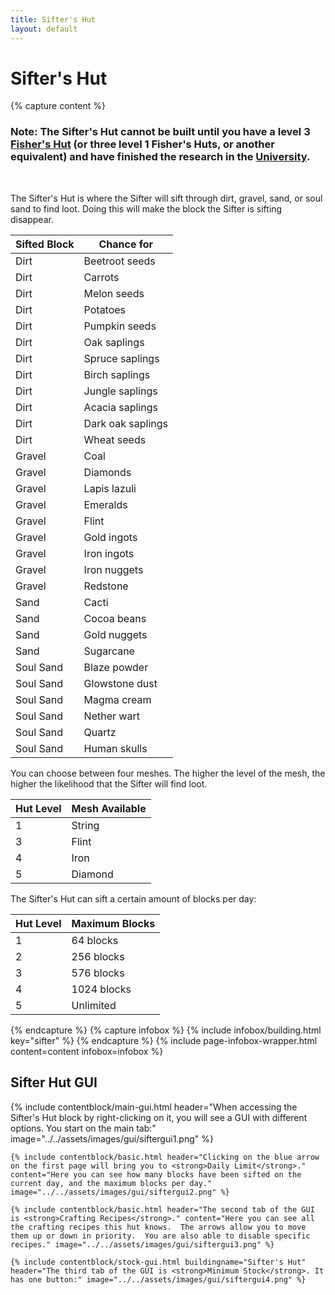 ```yaml
---
title: Sifter's Hut
layout: default
---
```

# Sifter's Hut

{% capture content %}
### Note: The Sifter's Hut cannot be built until you have a level 3 [Fisher's Hut](../../source/buildings/fisher) (or three level 1 Fisher's Huts, or another equivalent) and have finished the research in the [University](../../source/buildings/university).
<br>

The Sifter's Hut is where the Sifter will sift through dirt, gravel, sand, or soul sand to find loot. Doing this will make the block the Sifter is sifting disappear. 

| Sifted Block| Chance for |
| ----- | ----- |
| Dirt |	Beetroot seeds
| Dirt |	Carrots
| Dirt |	Melon seeds
| Dirt |	Potatoes
| Dirt |	Pumpkin seeds
| Dirt |	Oak saplings
| Dirt |	Spruce saplings
| Dirt |	Birch saplings
| Dirt |	Jungle saplings
| Dirt |	Acacia saplings
| Dirt |	Dark oak saplings
| Dirt |	Wheat seeds
| Gravel |	Coal
| Gravel |	Diamonds
| Gravel |	Lapis lazuli
| Gravel |	Emeralds
| Gravel |	Flint
| Gravel |	Gold ingots
| Gravel |	Iron ingots
| Gravel |	Iron nuggets
| Gravel |	Redstone
| Sand |	Cacti
| Sand |	Cocoa beans
| Sand |	Gold nuggets
| Sand |	Sugarcane
| Soul Sand |	Blaze powder
| Soul Sand |	Glowstone dust
| Soul Sand |	Magma cream
| Soul Sand |	Nether wart
| Soul Sand |	Quartz
| Soul Sand |	Human skulls

You can choose between four meshes. The higher the level of the mesh, the higher the likelihood that the Sifter will find loot.

| Hut Level | Mesh Available | 
| ----- | ----- | 
| 1         | String         | 
| 3         | Flint          | 
| 4         | Iron           | 
| 5         | Diamond        | 

The Sifter's Hut can sift a certain amount of blocks per day:

| Hut Level | Maximum Blocks | 
| ----- | ----- | 
| 1         | 64 blocks      | 
| 2         | 256 blocks     | 
| 3         | 576 blocks     | 
| 4         | 1024 blocks    | 
| 5         | Unlimited      | 
{% endcapture %}
{% capture infobox %}
{% include infobox/building.html key="sifter" %}
{% endcapture %}
{% include page-infobox-wrapper.html content=content infobox=infobox %}

## Sifter Hut GUI

<div class="row">
  <div class="col">
    {% include contentblock/main-gui.html header="When accessing the Sifter's Hut block by right-clicking on it, you will see a GUI with different options. You start on the main tab:" image="../../assets/images/gui/siftergui1.png" %}

    {% include contentblock/basic.html header="Clicking on the blue arrow on the first page will bring you to <strong>Daily Limit</strong>." content="Here you can see how many blocks have been sifted on the current day, and the maximum blocks per day." image="../../assets/images/gui/siftergui2.png" %}

    {% include contentblock/basic.html header="The second tab of the GUI is <strong>Crafting Recipes</strong>." content="Here you can see all the crafting recipes this hut knows.  The arrows allow you to move them up or down in priority.  You are also able to disable specific recipes." image="../../assets/images/gui/siftergui3.png" %}

    {% include contentblock/stock-gui.html buildingname="Sifter's Hut" header="The third tab of the GUI is <strong>Minimum Stock</strong>. It has one button:" image="../../assets/images/gui/siftergui4.png" %}
  </div>
</div>

